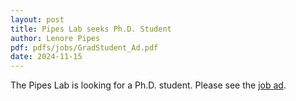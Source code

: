 ```yaml
---
layout: post
title: Pipes Lab seeks Ph.D. Student
author: Lenore Pipes
pdf: pdfs/jobs/GradStudent_Ad.pdf
date: 2024-11-15
---
```


The Pipes Lab is looking for a Ph.D. student. Please see the <a href="../../pdfs/jobs/GradStudent_Ad.pdf">job ad</a>.

